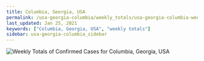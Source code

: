 ```yaml
---
title: Columbia, Georgia, USA
permalink: /usa-georgia-columbia/weekly_totals/usa-georgia-columbia-weekly_totals.html
last_updated: Jan 25, 2021
keywords: ["Columbia, Georgia, USA", "weekly totals"]
sidebar: usa-georgia-columbia_sidebar
---
```


![Weekly Totals of Confirmed Cases for Columbia, Georgia, USA](/covid_tracker/images/graphs/usa-georgia-columbia-weekly_totals_graph.png)
